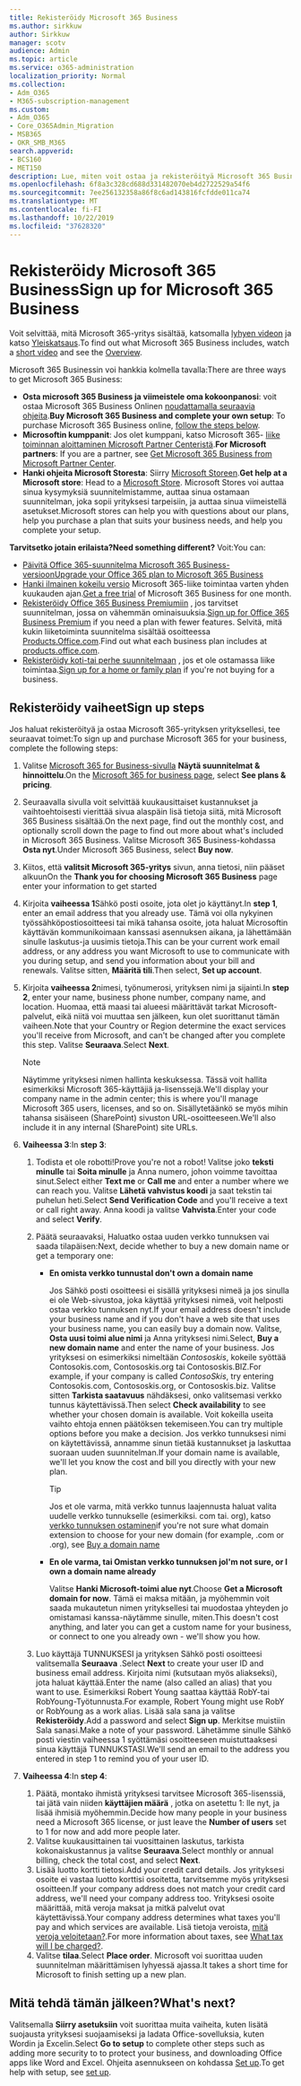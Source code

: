 ```yaml
---
title: Rekisteröidy Microsoft 365 Business
ms.author: sirkkuw
author: Sirkkuw
manager: scotv
audience: Admin
ms.topic: article
ms.service: o365-administration
localization_priority: Normal
ms.collection:
- Adm_O365
- M365-subscription-management
ms.custom:
- Adm_O365
- Core_O365Admin_Migration
- MSB365
- OKR_SMB_M365
search.appverid:
- BCS160
- MET150
description: Lue, miten voit ostaa ja rekisteröityä Microsoft 365 Business.
ms.openlocfilehash: 6f8a3c328cd688d331482070eb4d2722529a54f6
ms.sourcegitcommit: 7ee256132358a86f8c6ad143816fcfdde011ca74
ms.translationtype: MT
ms.contentlocale: fi-FI
ms.lasthandoff: 10/22/2019
ms.locfileid: "37628320"
---
```

# <a name="sign-up-for-microsoft-365-business"></a><span data-ttu-id="2145e-103">Rekisteröidy Microsoft 365 Business</span><span class="sxs-lookup"><span data-stu-id="2145e-103">Sign up for Microsoft 365 Business</span></span>

<span data-ttu-id="2145e-104">Voit selvittää, mitä Microsoft 365-yritys sisältää, katsomalla [lyhyen videon](https://support.office.com/article/901e2522-c2cf-4b8c-894e-f482cda3347a) ja katso [Yleiskatsaus](microsoft-365-business-overview.md).</span><span class="sxs-lookup"><span data-stu-id="2145e-104">To find out what Microsoft 365 Business includes, watch a [short video](https://support.office.com/article/901e2522-c2cf-4b8c-894e-f482cda3347a) and see the [Overview](microsoft-365-business-overview.md).</span></span> 

<span data-ttu-id="2145e-105">Microsoft 365 Businessin voi hankkia kolmella tavalla:</span><span class="sxs-lookup"><span data-stu-id="2145e-105">There are three ways to get Microsoft 365 Business:</span></span>
- <span data-ttu-id="2145e-106">**Osta microsoft 365 Business ja viimeistele oma kokoonpanosi**: voit ostaa Microsoft 365 Business Onlinen [noudattamalla seuraavia ohjeita](#sign-up-steps).</span><span class="sxs-lookup"><span data-stu-id="2145e-106">**Buy Microsoft 365 Business and complete your own setup**: To purchase Microsoft 365 Business online, [follow the steps below](#sign-up-steps).</span></span>
- <span data-ttu-id="2145e-107">**Microsoftin kumppanit**: Jos olet kumppani, katso Microsoft 365- [liike toiminnan aloittaminen Microsoft Partner Centeristä](get-microsoft-365-business.md#get-microsoft-365-business-from-microsoft-partner-center).</span><span class="sxs-lookup"><span data-stu-id="2145e-107">**For Microsoft partners**: If you are a partner, see [Get Microsoft 365 Business from Microsoft Partner Center](get-microsoft-365-business.md#get-microsoft-365-business-from-microsoft-partner-center).</span></span>
- <span data-ttu-id="2145e-108">**Hanki ohjeita Microsoft Storesta**: Siirry [Microsoft Storeen](https://www.microsoft.com/store/locations/find-a-store).</span><span class="sxs-lookup"><span data-stu-id="2145e-108">**Get help at a Microsoft store**: Head to a [Microsoft Store](https://www.microsoft.com/store/locations/find-a-store).</span></span> <span data-ttu-id="2145e-109">Microsoft Stores voi auttaa sinua kysymyksiä suunnitelmistamme, auttaa sinua ostamaan suunnitelman, joka sopii yrityksesi tarpeisiin, ja auttaa sinua viimeistellä asetukset.</span><span class="sxs-lookup"><span data-stu-id="2145e-109">Microsoft stores can help you with questions about our plans, help you purchase a plan that suits your business needs, and help you complete your setup.</span></span>

<span data-ttu-id="2145e-110">**Tarvitsetko jotain erilaista?**</span><span class="sxs-lookup"><span data-stu-id="2145e-110">**Need something different?**</span></span> <span data-ttu-id="2145e-111">Voit:</span><span class="sxs-lookup"><span data-stu-id="2145e-111">You can:</span></span>
- [<span data-ttu-id="2145e-112">Päivitä Office 365-suunnitelma Microsoft 365 Business-versioon</span><span class="sxs-lookup"><span data-stu-id="2145e-112">Upgrade your Office 365 plan to Microsoft 365 Business</span></span>](migrate-to-microsoft-365-business.md)
- <span data-ttu-id="2145e-113">[Hanki ilmainen kokeilu versio](https://go.microsoft.com/fwlink/p/?linkid=2102309) Microsoft 365-liike toimintaa varten yhden kuukauden ajan.</span><span class="sxs-lookup"><span data-stu-id="2145e-113">[Get a free trial](https://go.microsoft.com/fwlink/p/?linkid=2102309) of Microsoft 365 Business for one month.</span></span>
- <span data-ttu-id="2145e-114">[Rekisteröidy Office 365 Business Premiumiin](https://go.microsoft.com/fwlink/p/?LinkID=510935) , jos tarvitset suunnitelman, jossa on vähemmän ominaisuuksia.</span><span class="sxs-lookup"><span data-stu-id="2145e-114">[Sign up for Office 365 Business Premium](https://go.microsoft.com/fwlink/p/?LinkID=510935) if you need a plan with fewer features.</span></span> <span data-ttu-id="2145e-115">Selvitä, mitä kukin liiketoiminta suunnitelma sisältää osoitteessa [Products.Office.com](https://products.office.com/compare-all-microsoft-office-products-4-column?&activetab=tab:primaryr1).</span><span class="sxs-lookup"><span data-stu-id="2145e-115">Find out what each business plan includes at [products.office.com](https://products.office.com/compare-all-microsoft-office-products-4-column?&activetab=tab:primaryr1).</span></span>
- <span data-ttu-id="2145e-116">[Rekisteröidy koti-tai perhe suunnitelmaan](https://products.office.com/compare-all-microsoft-office-products-4-column?&activetab=tab:primaryr1) , jos et ole ostamassa liike toimintaa.</span><span class="sxs-lookup"><span data-stu-id="2145e-116">[Sign up for a home or family plan](https://products.office.com/compare-all-microsoft-office-products-4-column?&activetab=tab:primaryr1) if you're not buying for a business.</span></span> 
 

## <a name="sign-up-steps"></a><span data-ttu-id="2145e-117">Rekisteröidy vaiheet</span><span class="sxs-lookup"><span data-stu-id="2145e-117">Sign up steps</span></span>

<span data-ttu-id="2145e-118">Jos haluat rekisteröityä ja ostaa Microsoft 365-yrityksen yrityksellesi, tee seuraavat toimet:</span><span class="sxs-lookup"><span data-stu-id="2145e-118">To sign up and purchase Microsoft 365 for your business, complete the following steps:</span></span>

1. <span data-ttu-id="2145e-119">Valitse [Microsoft 365 for Business-sivulla](https://www.microsoft.com/microsoft-365/business) **Näytä suunnitelmat & hinnoittelu**.</span><span class="sxs-lookup"><span data-stu-id="2145e-119">On the [Microsoft 365 for business page](https://www.microsoft.com/microsoft-365/business), select **See plans & pricing**.</span></span> 
2. <span data-ttu-id="2145e-120">Seuraavalla sivulla voit selvittää kuukausittaiset kustannukset ja vaihtoehtoisesti vierittää sivua alaspäin lisä tietoja siitä, mitä Microsoft 365 Business sisältää.</span><span class="sxs-lookup"><span data-stu-id="2145e-120">On the next page, find out the monthly cost, and optionally scroll down the page to find out more about what's included in Microsoft 365 Business.</span></span> <span data-ttu-id="2145e-121">Valitse Microsoft 365 Business-kohdassa **Osta nyt**.</span><span class="sxs-lookup"><span data-stu-id="2145e-121">Under Microsoft 365 Business, select **Buy now**.</span></span>
3. <span data-ttu-id="2145e-122">Kiitos, että **valitsit Microsoft 365-yritys** sivun, anna tietosi, niin pääset alkuun</span><span class="sxs-lookup"><span data-stu-id="2145e-122">On the **Thank you for choosing Microsoft 365 Business** page enter your information to get started</span></span>
4. <span data-ttu-id="2145e-123">Kirjoita **vaiheessa 1**Sähkö posti osoite, jota olet jo käyttänyt.</span><span class="sxs-lookup"><span data-stu-id="2145e-123">In **step 1**, enter an email address that you already use.</span></span> <span data-ttu-id="2145e-124">Tämä voi olla nykyinen työssähköpostiosoitteesi tai mikä tahansa osoite, jota haluat Microsoftin käyttävän kommunikoimaan kanssasi asennuksen aikana, ja lähettämään sinulle laskutus-ja uusimis tietoja.</span><span class="sxs-lookup"><span data-stu-id="2145e-124">This can be your current work email address, or any address you want Microsoft to use to communicate with you during setup, and send you information about your bill and renewals.</span></span> <span data-ttu-id="2145e-125">Valitse sitten, **Määritä tili**.</span><span class="sxs-lookup"><span data-stu-id="2145e-125">Then select, **Set up account**.</span></span>
5. <span data-ttu-id="2145e-126">Kirjoita **vaiheessa 2**nimesi, työnumerosi, yrityksen nimi ja sijainti.</span><span class="sxs-lookup"><span data-stu-id="2145e-126">In **step 2**, enter your name, business phone number, company name, and location.</span></span> <span data-ttu-id="2145e-127">Huomaa, että maasi tai alueesi määrittävät tarkat Microsoft-palvelut, eikä niitä voi muuttaa sen jälkeen, kun olet suorittanut tämän vaiheen.</span><span class="sxs-lookup"><span data-stu-id="2145e-127">Note that your Country or Region determine the exact services you'll receive from Microsoft, and can't be changed after you complete this step.</span></span> <span data-ttu-id="2145e-128">Valitse **Seuraava**.</span><span class="sxs-lookup"><span data-stu-id="2145e-128">Select **Next**.</span></span>
    > [!NOTE]
    > <span data-ttu-id="2145e-129">Näytimme yrityksesi nimen hallinta keskuksessa. Tässä voit hallita esimerkiksi Microsoft 365-käyttäjiä ja-lisenssejä.</span><span class="sxs-lookup"><span data-stu-id="2145e-129">We'll display your company name in the admin center; this is where you'll manage Microsoft 365 users, licenses, and so on.</span></span> <span data-ttu-id="2145e-130">Sisällytetäänkö se myös mihin tahansa sisäiseen (SharePoint) sivuston URL-osoitteeseen.</span><span class="sxs-lookup"><span data-stu-id="2145e-130">We'll also include it in any internal (SharePoint) site URLs.</span></span>
6. <span data-ttu-id="2145e-131">**Vaiheessa 3**:</span><span class="sxs-lookup"><span data-stu-id="2145e-131">In **step 3**:</span></span>

    1. <span data-ttu-id="2145e-132">Todista et ole robotti!</span><span class="sxs-lookup"><span data-stu-id="2145e-132">Prove you're not a robot!</span></span> <span data-ttu-id="2145e-133">Valitse joko **teksti minulle** tai **Soita minulle** ja Anna numero, johon voimme tavoittaa sinut.</span><span class="sxs-lookup"><span data-stu-id="2145e-133">Select either **Text me** or **Call me** and enter a number where we can reach you.</span></span> <span data-ttu-id="2145e-134">Valitse **Lähetä vahvistus koodi** ja saat tekstin tai puhelun heti.</span><span class="sxs-lookup"><span data-stu-id="2145e-134">Select **Send Verification Code** and you'll receive a text or call right away.</span></span> <span data-ttu-id="2145e-135">Anna koodi ja valitse **Vahvista**.</span><span class="sxs-lookup"><span data-stu-id="2145e-135">Enter your code and select **Verify**.</span></span>
    2. <span data-ttu-id="2145e-136">Päätä seuraavaksi, Haluatko ostaa uuden verkko tunnuksen vai saada tilapäisen:</span><span class="sxs-lookup"><span data-stu-id="2145e-136">Next, decide whether to buy a new domain name or get a temporary one:</span></span>

        - <span data-ttu-id="2145e-137">**En omista verkko tunnusta**</span><span class="sxs-lookup"><span data-stu-id="2145e-137">**I don't own a domain name**</span></span> 
        
            <span data-ttu-id="2145e-138">Jos Sähkö posti osoitteesi ei sisällä yrityksesi nimeä ja jos sinulla ei ole Web-sivustoa, joka käyttää yrityksesi nimeä, voit helposti ostaa verkko tunnuksen nyt.</span><span class="sxs-lookup"><span data-stu-id="2145e-138">If your email address doesn't include your business name and if you don't have a web site that uses your business name, you can easily buy a domain now.</span></span> <span data-ttu-id="2145e-139">Valitse, **Osta uusi toimi alue nimi** ja Anna yrityksesi nimi.</span><span class="sxs-lookup"><span data-stu-id="2145e-139">Select, **Buy a new domain name** and enter the name of your business.</span></span> <span data-ttu-id="2145e-140">Jos yrityksesi on esimerkiksi nimeltään *Contososkis*, kokeile syöttää Contosokis.com, Contososkis.org tai Contososkis.BIZ.</span><span class="sxs-lookup"><span data-stu-id="2145e-140">For example, if your company is called *ContosoSkis*, try entering Contosokis.com, Contososkis.org, or Contososkis.biz.</span></span> <span data-ttu-id="2145e-141">Valitse sitten **Tarkista saatavuus** nähdäksesi, onko valitsemasi verkko tunnus käytettävissä.</span><span class="sxs-lookup"><span data-stu-id="2145e-141">Then select **Check availability** to see whether your chosen domain is available.</span></span> <span data-ttu-id="2145e-142">Voit kokeilla useita vaihto ehtoja ennen päätöksen tekemiseen.</span><span class="sxs-lookup"><span data-stu-id="2145e-142">You can try multiple options before you make a decision.</span></span> <span data-ttu-id="2145e-143">Jos verkko tunnuksesi nimi on käytettävissä, annamme sinun tietää kustannukset ja laskuttaa suoraan uuden suunnitelman.</span><span class="sxs-lookup"><span data-stu-id="2145e-143">If your domain name is available, we'll let you know the cost and bill you directly with your new plan.</span></span> 
       
            > [!TIP]
            > <span data-ttu-id="2145e-144">Jos et ole varma, mitä verkko tunnus laajennusta haluat valita uudelle verkko tunnukselle (esimerkiksi. com tai. org), katso [verkko tunnuksen ostaminen](https://docs.microsoft.com/office365/admin/get-help-with-domains/buy-a-domain-name)</span><span class="sxs-lookup"><span data-stu-id="2145e-144">if you're not sure what domain extension to choose for your new domain (for example, .com or .org), see [Buy a domain name](https://docs.microsoft.com/office365/admin/get-help-with-domains/buy-a-domain-name)</span></span>
        
        - <span data-ttu-id="2145e-145">**En ole varma, tai Omistan verkko tunnuksen jo**</span><span class="sxs-lookup"><span data-stu-id="2145e-145">**I'm not sure, or I own a domain name already**</span></span> 
        
             <span data-ttu-id="2145e-146">Valitse **Hanki Microsoft-toimi alue nyt**.</span><span class="sxs-lookup"><span data-stu-id="2145e-146">Choose **Get a Microsoft domain for now**.</span></span> <span data-ttu-id="2145e-147">Tämä ei maksa mitään, ja myöhemmin voit saada mukautetun nimen yrityksellesi tai muodostaa yhteyden jo omistamasi kanssa-näytämme sinulle, miten.</span><span class="sxs-lookup"><span data-stu-id="2145e-147">This doesn't cost anything, and later you can get a custom name for your business, or connect to one you already own - we'll show you how.</span></span>

    3. <span data-ttu-id="2145e-148">Luo käyttäjä TUNNUKSESI ja yrityksen Sähkö posti osoitteesi valitsemalla **Seuraava** .</span><span class="sxs-lookup"><span data-stu-id="2145e-148">Select **Next** to create your user ID and business email address.</span></span> <span data-ttu-id="2145e-149">Kirjoita nimi (kutsutaan myös aliakseksi), jota haluat käyttää.</span><span class="sxs-lookup"><span data-stu-id="2145e-149">Enter the name (also called an alias) that you want to use.</span></span> <span data-ttu-id="2145e-150">Esimerkiksi Robert Young saattaa käyttää RobY-tai RobYoung-Työtunnusta.</span><span class="sxs-lookup"><span data-stu-id="2145e-150">For example, Robert Young might use RobY or RobYoung as a work alias.</span></span> <span data-ttu-id="2145e-151">Lisää sala sana ja valitse **Rekisteröidy**.</span><span class="sxs-lookup"><span data-stu-id="2145e-151">Add a password and select **Sign up**.</span></span> <span data-ttu-id="2145e-152">Merkitse muistiin Sala sanasi.</span><span class="sxs-lookup"><span data-stu-id="2145e-152">Make a note of your password.</span></span> <span data-ttu-id="2145e-153">Lähetämme sinulle Sähkö posti viestin vaiheessa 1 syöttämäsi osoitteeseen muistuttaaksesi sinua käyttäjä TUNNUKSTASI.</span><span class="sxs-lookup"><span data-stu-id="2145e-153">We'll send an email to the address you entered in step 1 to remind you of your user ID.</span></span>
7. <span data-ttu-id="2145e-154">**Vaiheessa 4**:</span><span class="sxs-lookup"><span data-stu-id="2145e-154">In **step 4**:</span></span> 

    1. <span data-ttu-id="2145e-155">Päätä, montako ihmistä yrityksesi tarvitsee Microsoft 365-lisenssiä, tai jätä vain niiden **käyttäjien määrä** , jotka on asetettu 1: lle nyt, ja lisää ihmisiä myöhemmin.</span><span class="sxs-lookup"><span data-stu-id="2145e-155">Decide how many people in your business need a Microsoft 365 license, or just leave the **Number of users** set to 1 for now and add more people later.</span></span> 
    2. <span data-ttu-id="2145e-156">Valitse kuukausittainen tai vuosittainen laskutus, tarkista kokonaiskustannus ja valitse **Seuraava**.</span><span class="sxs-lookup"><span data-stu-id="2145e-156">Select monthly or annual billing, check the total cost, and select **Next**.</span></span> 
    3. <span data-ttu-id="2145e-157">Lisää luotto kortti tietosi.</span><span class="sxs-lookup"><span data-stu-id="2145e-157">Add your credit card details.</span></span> <span data-ttu-id="2145e-158">Jos yrityksesi osoite ei vastaa luotto korttisi osoitetta, tarvitsemme myös yrityksesi osoitteen.</span><span class="sxs-lookup"><span data-stu-id="2145e-158">If your company address does not match your credit card address, we'll need your company address too.</span></span> <span data-ttu-id="2145e-159">Yrityksesi osoite määrittää, mitä veroja maksat ja mitkä palvelut ovat käytettävissä.</span><span class="sxs-lookup"><span data-stu-id="2145e-159">Your company address determines what taxes you'll pay and which services are available.</span></span> <span data-ttu-id="2145e-160">Lisä tietoja veroista, [mitä veroja veloitetaan?](https://docs.microsoft.com/office365/admin/subscriptions-and-billing/what-tax-will-i-be-charged).</span><span class="sxs-lookup"><span data-stu-id="2145e-160">For more information about taxes, see [What tax will I be charged?](https://docs.microsoft.com/office365/admin/subscriptions-and-billing/what-tax-will-i-be-charged).</span></span>
    4. <span data-ttu-id="2145e-161">Valitse **tilaa**.</span><span class="sxs-lookup"><span data-stu-id="2145e-161">Select **Place order**.</span></span> <span data-ttu-id="2145e-162">Microsoft voi suorittaa uuden suunnitelman määrittämisen lyhyessä ajassa.</span><span class="sxs-lookup"><span data-stu-id="2145e-162">It takes a short time for Microsoft to finish setting up a new plan.</span></span>

## <a name="whats-next"></a><span data-ttu-id="2145e-163">Mitä tehdä tämän jälkeen?</span><span class="sxs-lookup"><span data-stu-id="2145e-163">What's next?</span></span>
<span data-ttu-id="2145e-164">Valitsemalla **Siirry asetuksiin** voit suorittaa muita vaiheita, kuten lisätä suojausta yrityksesi suojaamiseksi ja ladata Office-sovelluksia, kuten Wordin ja Excelin.</span><span class="sxs-lookup"><span data-stu-id="2145e-164">Select **Go to setup** to complete other steps such as adding more security to to protect your business, and downloading Office apps like Word and Excel.</span></span> <span data-ttu-id="2145e-165">Ohjeita asennukseen on kohdassa [Set up](set-up.md).</span><span class="sxs-lookup"><span data-stu-id="2145e-165">To get help with setup, see [set up](set-up.md).</span></span>

